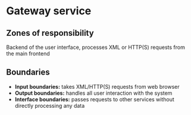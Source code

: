 # Gateway service

## Zones of responsibility

Backend of the user interface, processes XML or HTTP(S) requests from the main frontend

## Boundaries

- **Input boundaries:** takes XML/HTTP(S) requests from web browser
- **Output boundaries:** handles all user interaction with the system
- **Interface boundaries:** passes requests to other services without directly processing any data